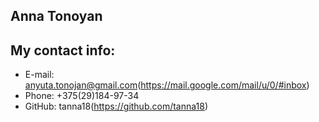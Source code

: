 ## Anna Tonoyan
## My contact info:
* E-mail: anyuta.tonojan@gmail.com(https://mail.google.com/mail/u/0/#inbox)
* Phone: +375(29)184-97-34
* GitHub: tanna18(https://github.com/tanna18)
